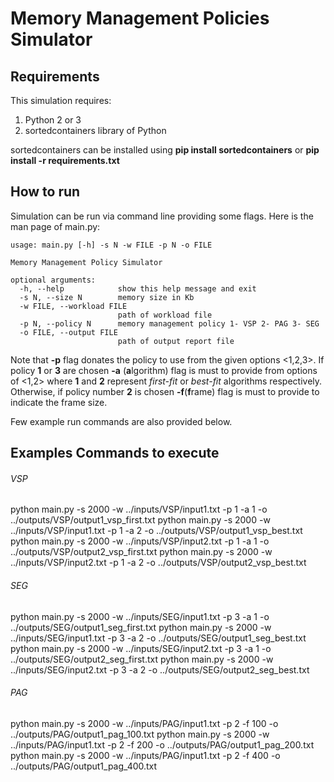 # Memory Management Policies Simulator

## Requirements
This simulation requires:
1. Python 2 or 3
2. sortedcontainers library of Python

sortedcontainers can be installed using **pip install sortedcontainers** or **pip install -r requirements.txt**

## How to run
Simulation can be run via command line providing some flags. Here is the man page of main.py:

```
usage: main.py [-h] -s N -w FILE -p N -o FILE

Memory Management Policy Simulator

optional arguments:
  -h, --help            show this help message and exit
  -s N, --size N        memory size in Kb
  -w FILE, --workload FILE
                        path of workload file
  -p N, --policy N      memory management policy 1- VSP 2- PAG 3- SEG
  -o FILE, --output FILE
                        path of output report file

```

Note that **-p** flag donates the policy to use from the given options <1,2,3>. If policy **1** or **3**
are chosen **-a** (**a**lgorithm) flag is must to provide from options of <1,2> where **1** and **2**
represent *first-fit* or *best-fit* algorithms respectively. Otherwise, if policy number **2** is chosen
**-f**(**f**rame) flag is must to provide to indicate the frame size.

Few example run commands are also provided below.

## Examples Commands to execute

###### VSP
python main.py -s 2000 -w ../inputs/VSP/input1.txt -p 1 -a 1 -o ../outputs/VSP/output1_vsp_first.txt
python main.py -s 2000 -w ../inputs/VSP/input1.txt -p 1 -a 2 -o ../outputs/VSP/output1_vsp_best.txt
python main.py -s 2000 -w ../inputs/VSP/input2.txt -p 1 -a 1 -o ../outputs/VSP/output2_vsp_first.txt
python main.py -s 2000 -w ../inputs/VSP/input2.txt -p 1 -a 2 -o ../outputs/VSP/output2_vsp_best.txt

###### SEG
python main.py -s 2000 -w ../inputs/SEG/input1.txt -p 3 -a 1 -o ../outputs/SEG/output1_seg_first.txt
python main.py -s 2000 -w ../inputs/SEG/input1.txt -p 3 -a 2 -o ../outputs/SEG/output1_seg_best.txt
python main.py -s 2000 -w ../inputs/SEG/input2.txt -p 3 -a 1 -o ../outputs/SEG/output2_seg_first.txt
python main.py -s 2000 -w ../inputs/SEG/input2.txt -p 3 -a 2 -o ../outputs/SEG/output2_seg_best.txt


###### PAG
python main.py -s 2000 -w ../inputs/PAG/input1.txt -p 2 -f 100 -o ../outputs/PAG/output1_pag_100.txt
python main.py -s 2000 -w ../inputs/PAG/input1.txt -p 2 -f 200 -o ../outputs/PAG/output1_pag_200.txt
python main.py -s 2000 -w ../inputs/PAG/input1.txt -p 2 -f 400 -o ../outputs/PAG/output1_pag_400.txt
